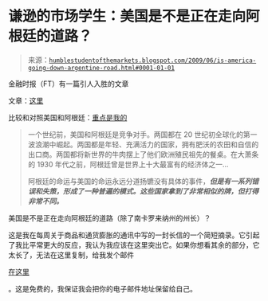 <!--yml

分类：未分类

日期：2024-05-18 00:51:05

-->

# 谦逊的市场学生：美国是不是正在走向阿根廷的道路？

> 来源：[`humblestudentofthemarkets.blogspot.com/2009/06/is-america-going-down-argentine-road.html#0001-01-01`](https://humblestudentofthemarkets.blogspot.com/2009/06/is-america-going-down-argentine-road.html#0001-01-01)

金融时报（FT）有一篇引人入胜的文章

文章：[这里](http://humblestudentofthemarkets.blogspot.com/2009/04/for-commodity-bulls.html)

比较和对照美国和阿根廷：[重点是我的](http://www.ft.com:80/cms/s/2/778193e4-44d8-11de-82d6-00144feabdc0.html)

> 一个世纪前，美国和阿根廷是竞争对手。两国都在 20 世纪初全球化的第一波浪潮中崛起。两国都是年轻、充满活力的国家，拥有肥沃的农田和自信的出口商。两国都将新世界的牛肉摆上了他们欧洲殖民祖先的餐桌。在大萧条的 1930 年代之前，阿根廷曾是世界上十大最富有的经济体之一…
> 
> 阿根廷的命运与美国的命运永远分道扬镳没有具体的事件，***但是有一系列错误和失策，形成了一种普遍的模式。这些国家拿到了非常相似的牌，但打得非常不同。***

美国是不是正在走向阿根廷的道路（除了南卡罗来纳州的州长）？

这是我在每周关于商品和通货膨胀的通讯中写的一封长信的一个简短摘录。它引起了我比平常更大的反应，我认为我应该在这里突出它。如果你想看其余的部分，它太长了，无法在这里复制，给我发个邮件

[在这里](http://humblestudentofthemarkets.blogspot.com/2009/04/for-commodity-bulls.html)

。这是免费的，我保证我会把你的电子邮件地址保留给自己。
